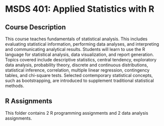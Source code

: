 # MSDS 401: Applied Statistics with R

## Course Description
This course teaches fundamentals of statistical analysis. This includes evaluating statistical 
information, performing data analyses, and interpreting and communicating analytical results. 
Students will learn to use the R language for statistical analysis, data visualization, and report 
generation. Topics covered include descriptive statistics, central tendency, exploratory data analysis, 
probability theory, discrete and continuous distributions, statistical inference, correlation, multiple 
linear regression, contingency tables, and chi-square tests. Selected contemporary statistical 
concepts, such as bootstrapping, are introduced to supplement traditional statistical methods. 

## R Assignments
This folder contains 2 R programming assignments and 2 data analysis assignments. 
